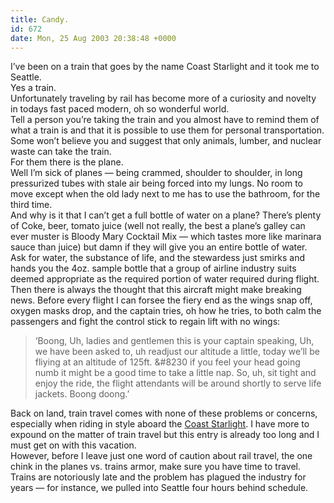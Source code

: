 ```yaml
---
title: Candy.
id: 672
date: Mon, 25 Aug 2003 20:38:48 +0000
---
```


I’ve been on a train that goes by the name Coast Starlight and it took me to Seattle.  
 Yes a train.  
 Unfortunately traveling by rail has become more of a curiosity and novelty in todays fast paced modern, oh so wonderful world.  
 Tell a person you’re taking the train and you almost have to remind them of what a train is and that it is possible to use them for personal transportation. Some won’t believe you and suggest that only animals, lumber, and nuclear waste can take the train.  
 For them there is the plane.  
 Well I’m sick of planes — being crammed, shoulder to shoulder, in long pressurized tubes with stale air being forced into my lungs. No room to move except when the old lady next to me has to use the bathroom, for the third time.  
 And why is it that I can’t get a full bottle of water on a plane? There’s plenty of Coke, beer, tomato juice (well not really, the best a plane’s galley can ever muster is Bloody Mary Cocktail Mix — which tastes more like marinara sauce than juice) but damn if they will give you an entire bottle of water.  
 Ask for water, the substance of life, and the stewardess just smirks and hands you the 4oz. sample bottle that a group of airline industry suits deemed appropriate as the required portion of water required during flight.  
 Then there is always the thought that this aircraft might make breaking news. Before every flight I can forsee the fiery end as the wings snap off, oxygen masks drop, and the captain tries, oh how he tries, to both calm the passengers and fight the control stick to regain lift with no wings:

> ‘Boong, Uh, ladies and gentlemen this is your captain speaking, Uh, we have been asked to, uh readjust our altitude a little, today we’ll be fliying at an altitude of 125ft. &#8230 if you feel your head going numb it might be a good time to take a little nap. So, uh, sit tight and enjoy the ride, the flight attendants will be around shortly to serve life jackets. Boong doong.’

Back on land, train travel comes with none of these problems or concerns, especially when riding in style aboard the [Coast Starlight](http://www.amtrak.com/trains/coaststarlight.html). I have more to expound on the matter of train travel but this entry is already too long and I must get on with this vacation.  
 However, before I leave just one word of caution about rail travel, the one chink in the planes vs. trains armor, make sure you have time to travel. Trains are notoriously late and the problem has plagued the industry for years — for instance, we pulled into Seattle four hours behind schedule.


